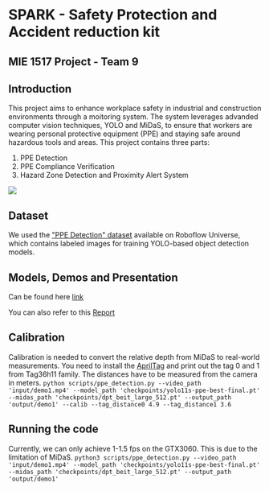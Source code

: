 # SPARK - Safety Protection and Accident reduction kit
## MIE 1517 Project - Team 9

## Introduction
This project aims to enhance workplace safety in industrial and construction environments through a moitoring system. The system leverages advanded computer vision techniques, YOLO and MiDaS, to ensure that workers are wearing personal protective equipment (PPE) and staying safe around hazardous tools and areas.
This project contains three parts:
1. PPE Detection
2. PPE Compliance Verification
3. Hazard Zone Detection and Proximity Alert System
<img src='https://upload.wikimedia.org/wikipedia/commons/9/93/Agentflow_diagram.png'>

## Dataset
We used the ["PPE Detection" dataset](https://universe.roboflow.com/ai-project-yolo/ppe-detection-q897z) available on Roboflow Universe, which contains labeled images for training YOLO-based object detection models.

## Models, Demos and Presentation
Can be found here [link](https://drive.google.com/drive/folders/1_cE00JiE5j_5HQBPhx9-Th2CKNQ3MgVs?usp=sharing)

You can also refer to this [Report](https://github.com/yimingyao1230/mie1517_project/blob/main/reports/progress_report.ipynb)

## Calibration
Calibration is needed to convert the relative depth from MiDaS to real-world measurements.
You need to install the [AprilTag](https://april.eecs.umich.edu/software/apriltag) and print out the tag 0 and 1 from Tag36h11 family. The distances have to be measured from the camera in meters.
`python scripts/ppe_detection.py --video_path 'input/demo1.mp4' --model_path 'checkpoints/yolo11s-ppe-best-final.pt' --midas_path 'checkpoints/dpt_beit_large_512.pt' --output_path 'output/demo1' --calib --tag_distance0 4.9 --tag_distance1 3.6`

## Running the code
Currently, we can only achieve 1-1.5 fps on the GTX3060. This is due to the limitation of MiDaS.
`python3 scripts/ppe_detection.py --video_path 'input/demo1.mp4' --model_path 'checkpoints/yolo11s-ppe-best-final.pt' --midas_path 'checkpoints/dpt_beit_large_512.pt' --output_path 'output/demo1'`


